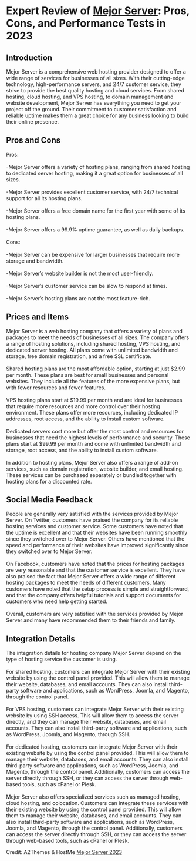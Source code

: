<h1>Expert Review of <a href="https://a2themes.com/mejor-server-reviews">Mejor Server</a>: Pros, Cons, and Performance Tests in 2023</h1>
<h2>Introduction</h2>
Mejor Server is a comprehensive web hosting provider designed to offer a wide range of services for businesses of all sizes. With their cutting-edge technology, high-performance servers, and 24/7 customer service, they strive to provide the best quality hosting and cloud services. From shared hosting, cloud hosting, and VPS hosting, to domain management and website development, Mejor Server has everything you need to get your project off the ground. Their commitment to customer satisfaction and reliable uptime makes them a great choice for any business looking to build their online presence.
<h2>Pros and Cons</h2>
Pros:<br><br>-Mejor Server offers a variety of hosting plans, ranging from shared hosting to dedicated server hosting, making it a great option for businesses of all sizes.<br><br>-Mejor Server provides excellent customer service, with 24/7 technical support for all its hosting plans.<br><br>-Mejor Server offers a free domain name for the first year with some of its hosting plans.<br><br>-Mejor Server offers a 99.9% uptime guarantee, as well as daily backups.<br><br>Cons:<br><br>-Mejor Server can be expensive for larger businesses that require more storage and bandwidth.<br><br>-Mejor Server’s website builder is not the most user-friendly.<br><br>-Mejor Server’s customer service can be slow to respond at times.<br><br>-Mejor Server’s hosting plans are not the most feature-rich.
<h2>Prices and Items</h2>
Mejor Server is a web hosting company that offers a variety of plans and packages to meet the needs of businesses of all sizes. The company offers a range of hosting solutions, including shared hosting, VPS hosting, and dedicated server hosting. All plans come with unlimited bandwidth and storage, free domain registration, and a free SSL certificate.<br><br>Shared hosting plans are the most affordable option, starting at just $2.99 per month. These plans are best for small businesses and personal websites. They include all the features of the more expensive plans, but with fewer resources and fewer features.<br><br>VPS hosting plans start at $19.99 per month and are ideal for businesses that require more resources and more control over their hosting environment. These plans offer more resources, including dedicated IP addresses, root access, and the ability to install custom software.<br><br>Dedicated servers cost more but offer the most control and resources for businesses that need the highest levels of performance and security. These plans start at $99.99 per month and come with unlimited bandwidth and storage, root access, and the ability to install custom software.<br><br>In addition to hosting plans, Mejor Server also offers a range of add-on services, such as domain registration, website builder, and email hosting. These services can be purchased separately or bundled together with hosting plans for a discounted rate.
<h2>Social Media Feedback</h2>
People are generally very satisfied with the services provided by Mejor Server. On Twitter, customers have praised the company for its reliable hosting services and customer service. Some customers have noted that the uptime is excellent and that their websites have been running smoothly since they switched over to Mejor Server. Others have mentioned that the speed and performance of their websites have improved significantly since they switched over to Mejor Server.<br><br>On Facebook, customers have noted that the prices for hosting packages are very reasonable and that the customer service is excellent. They have also praised the fact that Mejor Server offers a wide range of different hosting packages to meet the needs of different customers. Many customers have noted that the setup process is simple and straightforward, and that the company offers helpful tutorials and support documents for customers who need help getting started.<br><br>Overall, customers are very satisfied with the services provided by Mejor Server and many have recommended them to their friends and family.
<h2>Integration Details</h2>
The integration details for hosting company Mejor Server depend on the type of hosting service the customer is using.<br><br>For shared hosting, customers can integrate Mejor Server with their existing website by using the control panel provided. This will allow them to manage their website, databases, and email accounts. They can also install third-party software and applications, such as WordPress, Joomla, and Magento, through the control panel.<br><br>For VPS hosting, customers can integrate Mejor Server with their existing website by using SSH access. This will allow them to access the server directly, and they can manage their website, databases, and email accounts. They can also install third-party software and applications, such as WordPress, Joomla, and Magento, through SSH.<br><br>For dedicated hosting, customers can integrate Mejor Server with their existing website by using the control panel provided. This will allow them to manage their website, databases, and email accounts. They can also install third-party software and applications, such as WordPress, Joomla, and Magento, through the control panel. Additionally, customers can access the server directly through SSH, or they can access the server through web-based tools, such as cPanel or Plesk.<br><br>Mejor Server also offers specialized services such as managed hosting, cloud hosting, and colocation. Customers can integrate these services with their existing website by using the control panel provided. This will allow them to manage their website, databases, and email accounts. They can also install third-party software and applications, such as WordPress, Joomla, and Magento, through the control panel. Additionally, customers can access the server directly through SSH, or they can access the server through web-based tools, such as cPanel or Plesk.
<p>Credit: A2Themes & HostMe <a href="https://a2themes.com/mejor-server-reviews">Mejor Server 2023</a></p>